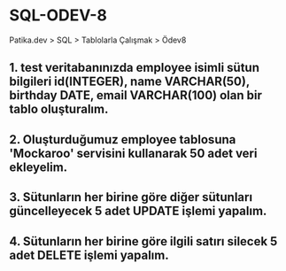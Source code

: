 # SQL-ODEV-8
Patika.dev > SQL > Tablolarla Çalışmak > Ödev8

## 1. test veritabanınızda employee isimli sütun bilgileri id(INTEGER), name VARCHAR(50), birthday DATE, email VARCHAR(100) olan bir tablo oluşturalım.



## 2. Oluşturduğumuz employee tablosuna 'Mockaroo' servisini kullanarak 50 adet veri ekleyelim.



## 3. Sütunların her birine göre diğer sütunları güncelleyecek 5 adet UPDATE işlemi yapalım.



## 4. Sütunların her birine göre ilgili satırı silecek 5 adet DELETE işlemi yapalım.
